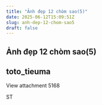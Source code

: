 ```yaml
---
title: "Ảnh đẹp 12 chòm sao(5)"
date: 2025-06-12T15:09:51Z
slug: anh-dep-12-chom-sao5
draft: false
---
```


## Ảnh đẹp 12 chòm sao(5)

## toto_tieuma

View attachment 5168
	

 
 


	
	

 


	
	

 


	
	

 

 
 
 
ST